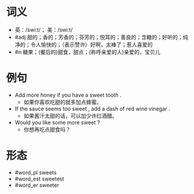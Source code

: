 # 词义
- 英：/swiːt/； 美：/swiːt/
- #adj 甜的；香的；芳香的；芬芳的；悦耳的；善良的；含糖的；好听的；纯净的；令人愉快的；（表示赞许）好啊，太棒了；惹人喜爱的
- #n 糖果；(餐后的)甜食，甜点；(称呼亲爱的人)亲爱的，宝贝儿
# 例句
- Add more honey if you have a sweet tooth .
	- 如果你喜欢吃甜的就多加点蜂蜜。
- If the sauce seems too sweet , add a dash of red wine vinegar .
	- 如果酱汁太甜的话，可以加少许红酒醋。
- Would you like some more sweet ?
	- 你想再吃点甜食吗？
# 形态
- #word_pl sweets
- #word_est sweetest
- #word_er sweeter
